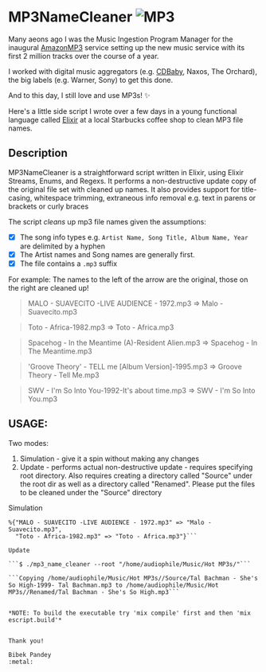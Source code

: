 # MP3NameCleaner ![MP3](https://encrypted-tbn1.gstatic.com/images?q=tbn:ANd9GcQqE2YYr3xNsYoIJnRYPJRRXKjNWcC8uMlBv-FgpXd4SD11z09auQ)

 Many aeons ago I was the Music Ingestion Program Manager for the inaugural [AmazonMP3](http://www.amazonmp3.com) service setting up the new music service with its first 2 million tracks over the course of a year.
 
 I worked with digital music aggregators (e.g. [CDBaby](http://www.cdbaby.com/), Naxos, The Orchard), the big labels (e.g. Warner, Sony) to get this done.

 And to this day, I still love and use MP3s!  :sparkles:

 Here's a little side script I wrote over a few days in a young functional language called [Elixir](http://elixir-lang.org/) at a local Starbucks coffee shop to clean MP3 file names.

## Description

 MP3NameCleaner is a straightforward script written in Elixir, using Elixir Streams, Enums, and Regexs.  It performs a non-destructive update copy of the original file set with cleaned up names.  It also provides support for title-casing, whitespace trimming, extraneous info removal e.g. text in parens or brackets or curly braces

 The script *cleans* up mp3 file names given the assumptions:
 
 - [x]  The song info types e.g. ```Artist Name, Song Title, Album Name, Year``` are delimited by a hyphen
 - [x]  The Artist names and Song names are generally first.
 - [x]  The file contains a ```.mp3``` suffix

 For example: The names to the left of the arrow are the original, those on the right are cleaned up!

 > MALO - SUAVECITO -LIVE AUDIENCE - 1972.mp3 => Malo - Suavecito.mp3

 > Toto - Africa-1982.mp3 => Toto - Africa.mp3

 > Spacehog - In the Meantime (A)-Resident Alien.mp3 => Spacehog - In The Meantime.mp3

 > 'Groove Theory' - TELL me [Album Version]-1995.mp3 => Groove Theory - Tell Me.mp3

 > SWV - I'm So Into You-1992-It's about time.mp3 => SWV - I'm So Into You.mp3


## USAGE: 

Two modes:
 
1.  Simulation - give it a spin without making any changes
2.  Update - performs actual non-destructive update - requires specifying root directory. 
    Also requires creating a directory called "Source" under the root dir as well as a 
    directory called "Renamed".  Please put the files to be cleaned under the "Source" directory


Simulation

```$ ./mp3_name_cleaner --simulate "MALO - SUAVECITO -LIVE AUDIENCE - 1972.mp3 Toto - Africa-1982.mp3"
%{"MALO - SUAVECITO -LIVE AUDIENCE - 1972.mp3" => "Malo - Suavecito.mp3",
  "Toto - Africa-1982.mp3" => "Toto - Africa.mp3"}```

Update

```$ ./mp3_name_cleaner --root "/home/audiophile/Music/Hot MP3s/"```

```Copying /home/audiophile/Music/Hot MP3s//Source/Tal Bachman - She's So High-1999- Tal Bachman.mp3 to /home/audiophile/Music/Hot MP3s//Renamed/Tal Bachman - She's So High.mp3```


*NOTE: To build the executable try 'mix compile' first and then 'mix escript.build'*


Thank you!

Bibek Pandey 
:metal: